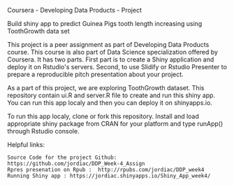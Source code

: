 Coursera - Developing Data Products - Project

Build shiny app to predict Guinea Pigs tooth length increasing using ToothGrowth data set

This project is a peer assignment as part of Developing Data Products course. This course is also part of Data Science specialization offered by Coursera. It has two parts. First part is to create a Shiny application and deploy it on Rstudio's servers. Second, to use Slidify or Rstudio Presenter to prepare a reproducible pitch presentation about your project.

As a part of this project, we are exploring ToothGrowth dataset. This repository contain ui.R and server.R file to create and run this shiny app. You can run this app localy and then you can deploy it on shinyapps.io.

To run this app localy, clone or fork this repository. Install and load appropriate shiny package from CRAN for your platform and type runApp() through Rstudio console.

Helpful links:

    Source Code for the project Github: https://github.com/jordiac/DDP_Week-4_Assign
    Rpres presenation on Rpub :  http://rpubs.com/jordiac/DDP_week4
    Running Shiny app : https://jordiac.shinyapps.io/Shiny_App_week4/
    

